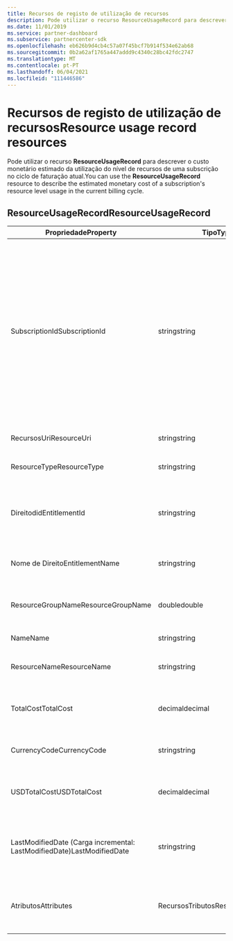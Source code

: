 ```yaml
---
title: Recursos de registo de utilização de recursos
description: Pode utilizar o recurso ResourceUsageRecord para descrever o custo monetário estimado da utilização do nível de recursos de uma subscrição no ciclo de faturação atual.
ms.date: 11/01/2019
ms.service: partner-dashboard
ms.subservice: partnercenter-sdk
ms.openlocfilehash: eb626b9d4cb4c57a07f45bcf7b914f534e62ab68
ms.sourcegitcommit: 0b2a62af1765a447addd9c4340c28bc42fdc2747
ms.translationtype: MT
ms.contentlocale: pt-PT
ms.lasthandoff: 06/04/2021
ms.locfileid: "111446586"
---
```

# <a name="resource-usage-record-resources"></a><span data-ttu-id="f7d6c-103">Recursos de registo de utilização de recursos</span><span class="sxs-lookup"><span data-stu-id="f7d6c-103">Resource usage record resources</span></span>

<span data-ttu-id="f7d6c-104">Pode utilizar o recurso **ResourceUsageRecord** para descrever o custo monetário estimado da utilização do nível de recursos de uma subscrição no ciclo de faturação atual.</span><span class="sxs-lookup"><span data-stu-id="f7d6c-104">You can use the **ResourceUsageRecord** resource to describe the estimated monetary cost of a subscription's resource level usage in the current billing cycle.</span></span>

## <a name="resourceusagerecord"></a><span data-ttu-id="f7d6c-105">ResourceUsageRecord</span><span class="sxs-lookup"><span data-stu-id="f7d6c-105">ResourceUsageRecord</span></span>

| <span data-ttu-id="f7d6c-106">Propriedade</span><span class="sxs-lookup"><span data-stu-id="f7d6c-106">Property</span></span>          | <span data-ttu-id="f7d6c-107">Tipo</span><span class="sxs-lookup"><span data-stu-id="f7d6c-107">Type</span></span>               | <span data-ttu-id="f7d6c-108">Description</span><span class="sxs-lookup"><span data-stu-id="f7d6c-108">Description</span></span>                                                                                                                                                                                                |
|-------------------|--------------------|------------------------------------------------------------------------------------------------------------------------------------------------------------------------------------------------------------|
| <span data-ttu-id="f7d6c-109">SubscriptionId</span><span class="sxs-lookup"><span data-stu-id="f7d6c-109">SubscriptionId</span></span>    | <span data-ttu-id="f7d6c-110">string</span><span class="sxs-lookup"><span data-stu-id="f7d6c-110">string</span></span>             | <span data-ttu-id="f7d6c-111">Recebe ou define o identificador de assinatura.</span><span class="sxs-lookup"><span data-stu-id="f7d6c-111">Gets or sets the subscription identifier.</span></span> <span data-ttu-id="f7d6c-112">Para Microsoft Azure (MS-AZR-0145P), este valor é o identificador de subscrição de comércio.</span><span class="sxs-lookup"><span data-stu-id="f7d6c-112">For Microsoft Azure (MS-AZR-0145P) subscriptions, this value is the commerce subscription identifier.</span></span> <span data-ttu-id="f7d6c-113">Para os planos Azure, este valor é o identificador do plano Azure).</span><span class="sxs-lookup"><span data-stu-id="f7d6c-113">For Azure plans, this value is the Azure plan identifier).</span></span> |
| <span data-ttu-id="f7d6c-114">RecursosUri</span><span class="sxs-lookup"><span data-stu-id="f7d6c-114">ResourceUri</span></span>       | <span data-ttu-id="f7d6c-115">string</span><span class="sxs-lookup"><span data-stu-id="f7d6c-115">string</span></span>             | <span data-ttu-id="f7d6c-116">Recebe ou define o recurso URI."</span><span class="sxs-lookup"><span data-stu-id="f7d6c-116">Gets or sets the resource URI."</span></span>                                                                                                                                                                            |
| <span data-ttu-id="f7d6c-117">ResourceType</span><span class="sxs-lookup"><span data-stu-id="f7d6c-117">ResourceType</span></span>      | <span data-ttu-id="f7d6c-118">string</span><span class="sxs-lookup"><span data-stu-id="f7d6c-118">string</span></span>             | <span data-ttu-id="f7d6c-119">Recebe ou define o tipo de recurso.</span><span class="sxs-lookup"><span data-stu-id="f7d6c-119">Gets or sets the resource type.</span></span>                                                                                                                                                                            |
| <span data-ttu-id="f7d6c-120">Direitodid</span><span class="sxs-lookup"><span data-stu-id="f7d6c-120">EntitlementId</span></span>     | <span data-ttu-id="f7d6c-121">string</span><span class="sxs-lookup"><span data-stu-id="f7d6c-121">string</span></span>             | <span data-ttu-id="f7d6c-122">Obtém ou define o identificador de direito (o identificador de assinatura Azure).</span><span class="sxs-lookup"><span data-stu-id="f7d6c-122">Gets or sets the entitlement identifier (the Azure subscription identifier).</span></span>                                                                                                                               |
| <span data-ttu-id="f7d6c-123">Nome de Direito</span><span class="sxs-lookup"><span data-stu-id="f7d6c-123">EntitlementName</span></span>   | <span data-ttu-id="f7d6c-124">string</span><span class="sxs-lookup"><span data-stu-id="f7d6c-124">string</span></span>             | <span data-ttu-id="f7d6c-125">Recebe ou define o nome do direito.</span><span class="sxs-lookup"><span data-stu-id="f7d6c-125">Gets or sets the entitlement name.</span></span>                                                                                                                                                                         |
| <span data-ttu-id="f7d6c-126">ResourceGroupName</span><span class="sxs-lookup"><span data-stu-id="f7d6c-126">ResourceGroupName</span></span> | <span data-ttu-id="f7d6c-127">double</span><span class="sxs-lookup"><span data-stu-id="f7d6c-127">double</span></span>             | <span data-ttu-id="f7d6c-128">Obtém ou define o nome do grupo de recursos.</span><span class="sxs-lookup"><span data-stu-id="f7d6c-128">Gets or sets the resource group name.</span></span>                                                                                                                                                                      |
| <span data-ttu-id="f7d6c-129">Name</span><span class="sxs-lookup"><span data-stu-id="f7d6c-129">Name</span></span>              | <span data-ttu-id="f7d6c-130">string</span><span class="sxs-lookup"><span data-stu-id="f7d6c-130">string</span></span>             | <span data-ttu-id="f7d6c-131">O nome do recurso.</span><span class="sxs-lookup"><span data-stu-id="f7d6c-131">The name of the resource.</span></span>                                                                                                                                                                                  |
| <span data-ttu-id="f7d6c-132">ResourceName</span><span class="sxs-lookup"><span data-stu-id="f7d6c-132">ResourceName</span></span>      | <span data-ttu-id="f7d6c-133">string</span><span class="sxs-lookup"><span data-stu-id="f7d6c-133">string</span></span>             | <span data-ttu-id="f7d6c-134">Recebe ou define o nome do recurso.</span><span class="sxs-lookup"><span data-stu-id="f7d6c-134">Gets or sets the name of the resource.</span></span>                                                                                                                                                                     |
| <span data-ttu-id="f7d6c-135">TotalCost</span><span class="sxs-lookup"><span data-stu-id="f7d6c-135">TotalCost</span></span>         | <span data-ttu-id="f7d6c-136">decimal</span><span class="sxs-lookup"><span data-stu-id="f7d6c-136">decimal</span></span>            | <span data-ttu-id="f7d6c-137">Obtém ou define o uso total estimado do custo.</span><span class="sxs-lookup"><span data-stu-id="f7d6c-137">Gets or sets the estimated total cost usage.</span></span>                                                                                                                                                               |
| <span data-ttu-id="f7d6c-138">CurrencyCode</span><span class="sxs-lookup"><span data-stu-id="f7d6c-138">CurrencyCode</span></span>      | <span data-ttu-id="f7d6c-139">string</span><span class="sxs-lookup"><span data-stu-id="f7d6c-139">string</span></span>             | <span data-ttu-id="f7d6c-140">Recebe ou define o código de moeda.</span><span class="sxs-lookup"><span data-stu-id="f7d6c-140">Gets or sets the currency code.</span></span>                                                                                                                                                                            |
| <span data-ttu-id="f7d6c-141">USDTotalCost</span><span class="sxs-lookup"><span data-stu-id="f7d6c-141">USDTotalCost</span></span>      | <span data-ttu-id="f7d6c-142">decimal</span><span class="sxs-lookup"><span data-stu-id="f7d6c-142">decimal</span></span>            | <span data-ttu-id="f7d6c-143">Obtém ou define o custo total estimado em USD.</span><span class="sxs-lookup"><span data-stu-id="f7d6c-143">Gets or sets the estimated total cost in USD.</span></span>                                                                                                                                                              |
| <span data-ttu-id="f7d6c-144">LastModifiedDate (Carga incremental: LastModifiedDate)</span><span class="sxs-lookup"><span data-stu-id="f7d6c-144">LastModifiedDate</span></span>  | <span data-ttu-id="f7d6c-145">string</span><span class="sxs-lookup"><span data-stu-id="f7d6c-145">string</span></span>             | <span data-ttu-id="f7d6c-146">O dia (em formato de data) que este disco foi modificado pela última vez.</span><span class="sxs-lookup"><span data-stu-id="f7d6c-146">The day (in date-time format) that this record was last modified.</span></span>                                                                                                                                          |
| <span data-ttu-id="f7d6c-147">Atributos</span><span class="sxs-lookup"><span data-stu-id="f7d6c-147">Attributes</span></span>        | <span data-ttu-id="f7d6c-148">RecursosTributos</span><span class="sxs-lookup"><span data-stu-id="f7d6c-148">ResourceAttributes</span></span> | <span data-ttu-id="f7d6c-149">Os metadados atribuem correspondentes ao recurso.</span><span class="sxs-lookup"><span data-stu-id="f7d6c-149">The metadata attributes corresponding to the resource.</span></span>                                                                                                                                                     |
